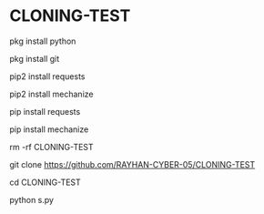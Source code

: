 # CLONING-TEST


pkg install python

   pkg install git

   pip2 install requests

   pip2 install mechanize

   pip install requests

   pip install mechanize

   rm -rf CLONING-TEST

   git clone https://github.com/RAYHAN-CYBER-05/CLONING-TEST

cd CLONING-TEST

python s.py
